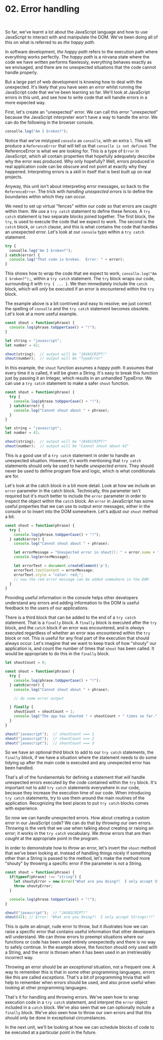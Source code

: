 # 02. Error handling

​     

So far, we've learnt a lot about the JavaScript language and how to use  JavaScript to interact with and manipulate the DOM.  We've been doing  all of this on what is referred to as *the happy path*.

In software development, *the happy path* refers to the execution path where everything works perfectly.  *The happy path* is a nirvana state where the code we have written performs flawlessly,  everything behaves exactly as we envisaged, and there are no unexpected  situations that the code cannot handle properly.

But a large part of web development is knowing how to deal with the unexpected.  It's likely that you have seen an *error* whilst running the JavaScript code that we've been learning so far.   We'll look at JavaScript errors in this unit, and see how to write code  that will handle errors in a more expected way.

First, let's create an "unexpected" error.  We can call this error  "unexpected" because the JavaScript interpreter won't have a way to  handle the error.  We can do the following in the browser console.

```javascript
consolle.log("Am I broken?");
```

Notice that we've mistyped `console` as `consolle`, with an extra `l`.  This will produce a `ReferenceError` that will tell us that `consolle is not defined`.  The ReferenceError is what we are looking for.  This is a type of `Error` in JavaScript, which all contain properties that hopefully adequately  describe why the error was produced.  Why only hopefully?  Well, errors  produced in real application code can be obscure and not point at  exactly why they happened.  Interpreting errors is a skill in itself  that is best built up on real projects.

Anyway, this unit isn't about interpreting error messages, so back to the `ReferenceError`.  The trick with *handling unexpected errors* is to define the boundaries within which they can occur.

We need to set up virtual "fences" within our code so that errors are caught within them.  We use a `try catch` statement to define these fences.  A `try catch` statement is two separate blocks joined together.  The first block, the `try`, is used to execute the code that we expect to work.  The second is the `catch` block, or `catch` clause, and this is what contains the code that handles an unexpected error.  Let's look at our `console` typo within a `try catch` statement.

```javascript
try {
  consolle.log("Am I broken?");
} catch(error) {
  console.log("That code is broken.  Error: " + error);
}
```

This shows how to wrap the code that we expect to work, `consolle.log("Am I broken?");`, within a `try catch` statement.  The `try` block wraps our code, surrounding it with `try { ... }`.  We then immediately include the `catch` block, which will *only* be executed if an error is encountered within the `try` block.

The example above is a bit contrived and easy to resolve; we just correct the spelling of `consolle` and the `try catch` statement becomes obsolete.  Let's look at a more useful example.

```javascript
const shout = function(phrase) {
  console.log(phrase.toUpperCase() + "!");
}

let string = "javascript";
let number = 42;

shout(string);  // output will be "JAVASCRIPT!"
shout(number);  // output will be "TypeError"
```

In this example, the `shout` function assumes a *happy path*.  It assumes that every time it is called, it will be given a String.   It's easy to break this function just by passing it an Integer, which  results in an unhandled TypeError.  We can use a `try catch` statement to make a safer `shout` function.

```javascript
const shout = function(phrase) {
  try {
    console.log(phrase.toUpperCase() + "!");
  } catch(error) {
    console.log("Cannot shout about " + phrase);
  }
}

let string = "javascript";
let number = 42;

shout(string);  // output will be "JAVASCRIPT!"
shout(number);  // output will be "Cannot shout about 42"
```

This is a good use of a `try catch` statement in order to handle an unexpected situation.  However, it's worth mentioning that `try catch` statements should only be used to handle *unexpected errors*.  They should never be used to define program flow and logic, which is what conditionals are for.

Let's look at the catch block in a bit more detail.  Look at how we include an `error` parameter in the catch block.  Technically, this parameter isn't required but it's *much* better to include the `error` parameter in order to inspect the object within the `catch` block.  An `error` in JavaScript has some useful properties that we can use to output  error messages, either in the console or to insert into the DOM  somewhere.  Let's adjust our `shout` method a bit.

```javascript
const shout = function(phrase) {
  try {
    console.log(phrase.toUpperCase() + "!");
  } catch(error) {
    console.log("Cannot shout about " + phrase);

    let errorMessage = "Unexpected error in shout(): " + error.name + " with message: " + error.message;
    console.log(errorMessage);

    let errorText = document.createElement('p');
    errorText.textContent = errorMessage;
    errorText.style = "color: red;";
    // now the red error message can be added somewhere in the DOM.
  }
}
```

Providing useful information in the console helps other developers  understand any errors and adding information to the DOM is useful  feedback to the users of our applications.

There is a third block that can be added to the end of a `try catch` statement.  That is a `finally` block.  A `finally` block is executed after the `try` block, and the `catch` block if an error was encountered, and is *always* executed regardless of whether an error was encountered within the `try` block or not.  This is useful for any final part of the execution that  should always occur.  Let's imagine that we want to keep track of how  "shouty" our application is, and count the number of times that `shout` has been called.  It would be appropriate to do this in the `finally` block.

```javascript
let shoutCount = 0;

const shout = function(phrase) {
  try {
    console.log(phrase.toUpperCase() + "!");
  } catch(error) {
    console.log("Cannot shout about " + phrase);

    // do some error output

  } finally {
    shoutCount = shoutCount + 1;
    console.log("The app has shouted " + shoutCount + " times so far.");
  }
}

shout("javascript");  // shoutCount === 1
shout("javascript");  // shoutCount === 2
shout("javascript");  // shoutCount === 3
```

So we have an optional third block to add to our `try catch` statements, the `finally` block, if we have a situation where the statement needs to do some  tidying up after the main code is executed and any unexpected error has  been handled.

That's all of the fundamentals for defining a statement that will  handle unexpected errors executed by the code contained within the `try` block.  It's important not to add `try catch` statements everywhere in our code, because they increase the execution time of our code.  When introducing `try catch` statements, try to use them around the main routines of the application.  Recognizing the best places to put `try catch` blocks comes with experience.

So now we can handle unexpected errors.  How about creating a custom error in our JavaScript code?  We can do that by *throwing* our own errors. *Throwing* is the verb that we use when talking about creating or raising an error; it works in the `try catch` vocabulary.  We *throw* errors that are then *caught* at the appropriate point in the program.

In order to demonstrate how to *throw* an error, let's invert the `shout` method that we've been looking at.  Instead of handling things nicely  if something other than a String is passed to the method, let's make the method more "shouty" by throwing a specific error if the parameter is *not* a String.

```javascript
const shout = function(phrase) {
  if(typeof(phrase) !== "string") {
    let shoutyError = new Error("What are you doing?!  I only accept Strings!!!");
    throw shoutyError;
  }

  console.log(phrase.toUpperCase() + "!");
}

shout("javascript");  // "JAVASCRIPT!"
shout(42); // Error: "What are you doing?!  I only accept Strings!!!"
```

This is quite an abrupt, rude error to throw, but it illustrates how  we can raise a specific error that contains useful information that  other developers will understand.  We can throw errors to preempt  situations where our functions or code has been used entirely  unexpectedly and there is no way to safely continue.  In the example  above, the function should only used with a String, and the error is  thrown when it has been used in an irretrievably incorrect way.

Throwing an error should be an *exceptional* situation, not a  frequent one.  A way to remember this is that in some other programming  languages, errors like this are called *exceptions*.  That's a  bit of programming trivia that will help to remember when errors should  be used, and also prove useful when looking at other programming  languages.

That's it for handling and throwing errors.  We've seen how to wrap execution code in a `try catch` statement, and interpret the `error` object included in a `catch` block.  We've also seen that we can optionally include a `finally` block.  We've also seen how to throw our own errors and that this should only be done in exceptional circumstances.

In the next unit, we'll be looking at how we can schedule blocks of code to be executed at a particular point in the future.